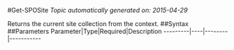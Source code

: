 #Get-SPOSite
*Topic automatically generated on: 2015-04-29*

Returns the current site collection from the context.
##Syntax
##Parameters
Parameter|Type|Required|Description
---------|----|--------|-----------
<!-- Ref: 4DE8F2ECBFBF4292E0D1C2EA8415B508 -->